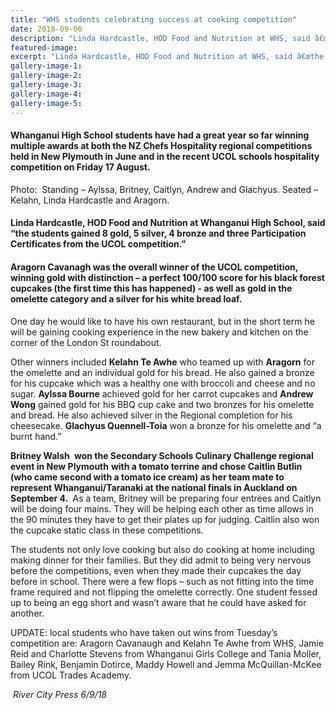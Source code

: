 ```yaml
---
title: "WHS students celebrating success at cooking competition"
date: 2018-09-06
description: "Linda Hardcastle, HOD Food and Nutrition at WHS, said â€œthe students gained 8 gold, 5 silver, 4 bronze and three...â€"
featured-image: 
excerpt: "Linda Hardcastle, HOD Food and Nutrition at WHS, said â€œthe students gained 8 gold, 5 silver, 4 bronze and three Participation Certificates from the UCOL competition.â€"
gallery-image-1: 
gallery-image-2: 
gallery-image-3: 
gallery-image-4: 
gallery-image-5: 
---
```


<h4 class="BasicParagraph">Whanganui High School students have had a great year so far winning multiple awards at both the NZ Chefs Hospitality regional competitions held in New Plymouth in June and in the recent UCOL schools hospitality competition on Friday 17 August.</h4>
<p class="BasicParagraph">Photo:&nbsp; Standing &ndash; Aylssa, Britney, Caitlyn, Andrew and Glachyus.&nbsp;Seated &ndash; Kelahn, Linda Hardcastle and Aragorn.</p>
<h4 class="BasicParagraph">Linda Hardcastle, HOD Food and Nutrition at Whanganui High School, said &ldquo;the students gained 8 gold, 5 silver, 4 bronze and three Participation Certificates from the UCOL competition.&rdquo;</h4>
<h4 class="BasicParagraph">Aragorn Cavanagh was the overall winner of the UCOL competition, winning gold with distinction &ndash; a perfect 100/100 score for his black forest cupcakes (the first time this has happened) - as well as gold in the omelette category and a silver for his white bread loaf.</h4>
<p class="BasicParagraph">One day he would like to have his own restaurant, but in the short term he will be gaining cooking experience in the new bakery and kitchen on the corner of the London St roundabout.</p>
<p class="BasicParagraph">Other winners included <strong>Kelahn Te Awhe</strong> who teamed up with <strong>Aragorn</strong> for the omelette and an individual gold for his bread. He also gained a bronze for his cupcake which was a healthy one with broccoli and cheese and no sugar. <strong>Aylssa Bourne</strong> achieved gold for her carrot cupcakes and <strong>Andrew Wong</strong> gained gold for his BBQ cup cake and two bronzes for his omelette and bread. He also achieved silver in the Regional completion for his cheesecake. <strong>Glachyus Quennell-Toia</strong> won a bronze for his omelette and &ldquo;a burnt hand.&rdquo;</p>
<p class="BasicParagraph"><strong>Britney Walsh&nbsp;</strong> <strong>won the Secondary Schools Culinary Challenge regional event in New Plymouth</strong> <strong>with a tomato terrine and chose Caitlin Butlin</strong> <strong>(who came second with a tomato ice cream) as her team mate to represent Whanganui/Taranaki at the national finals in Auckland on September 4.&nbsp;</strong> As a team, Britney will be preparing four entrees and Caitlyn will be doing four mains. They will be helping each other as time allows in the 90 minutes they have to get their plates up for judging. Caitlin also won the cupcake static class in these competitions.</p>
<p class="BasicParagraph">The students not only love cooking but also do cooking at home including making dinner for their families. But they did admit to being very nervous before the competitions, even when they made their cupcakes the day before in school. There were a few flops &ndash; such as not fitting into the time frame required and not flipping the omelette correctly. One student fessed up to being an egg short and wasn&rsquo;t aware that he could have asked for another.</p>
<p>UPDATE: local students who have taken out wins from Tuesday&rsquo;s competition are: Aragorn Cavanaugh and Kelahn Te Awhe from WHS, Jamie Reid and Charlotte Stevens from Whanganui Girls College and Tania Moller, Bailey Rink, Benjamin Dotirce, Maddy Howell and Jemma McQuillan-McKee from UCOL Trades Academy.</p>
<p><em>&nbsp;River City Press 6/9/18</em></p>

